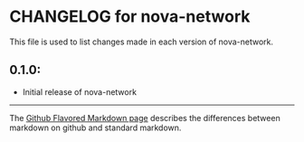 # CHANGELOG for nova-network

This file is used to list changes made in each version of nova-network.

## 0.1.0:

* Initial release of nova-network

- - - 
The [Github Flavored Markdown page](http://github.github.com/github-flavored-markdown/) describes the differences between markdown on github and standard markdown.
